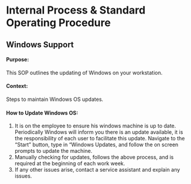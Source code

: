 # Internal Process & Standard Operating Procedure

## Windows Support



#### Purpose:
This SOP outlines the updating of Windows on your workstation. 


#### Context:
Steps to maintain Windows OS updates.

#### How to Update Windows OS:
1. It is on the employee to ensure his windows machine is up to date. Periodically Windows will inform you there is an update available, it is the responsibility of each user to facilitate this update. Navigate to the “Start” button, type in “Windows Updates, and follow the on screen prompts to update the machine. 
2. Manually checking for updates, follows the above process, and is required at the beginning of each work week. 
3. If any other issues arise, contact a service assistant and explain any issues. 

